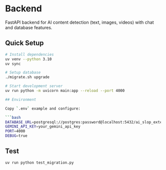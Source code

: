 # Backend

FastAPI backend for AI content detection (text, images, videos) with chat and database features.

## Quick Setup

```bash
# Install dependencies
uv venv --python 3.10
uv sync

# Setup database
./migrate.sh upgrade

# Start development server
uv run python -m uvicorn main:app --reload --port 4000

## Environment

Copy `.env` example and configure:

```bash
DATABASE_URL=postgresql://postgres:password@localhost:5432/ai_slop_extension
GEMINI_API_KEY=your_gemini_api_key
PORT=4000
DEBUG=true
```

## Test

```bash
uv run python test_migration.py
```
